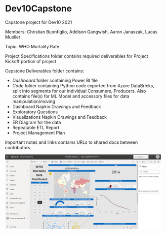 # Dev10Capstone

Capstone project for Dev10 2021 

Members: Christian Buonfiglio, Addison Gangwish, Aaron Janaszak, Lucas Mueller

Topic: WHO Mortality Rate

Project Specifications folder contains required deliverables for Project Kickoff portion of project

Capstone Deliverables folder contains:
  - _Dashboard_ folder containing Power BI file
  - _Code_ folder containing Python code exported from Azure DataBricks, split into segments for our individual Consumers, Producers. Also contains file(s) for ML Model and accessory files for data manipulation/moving
  - Dashboard Napkin Drawings and Feedback  
  - Exploratory Questions
  - Visualizations Napkin Drawings and Feedback
  - ER Diagram for the data
  - Repeatable ETL Report
  - Project Management Plan

Important notes and links contains URLs to shared docs between contributors


![dashboard](https://github.com/ajanaszak/Dev10Capstone/blob/1ca39022fac3e57b5fe9bda7351c0e90898f69a8/Capstone%20Deliverables/dashboard/DashboardPicture.png)
